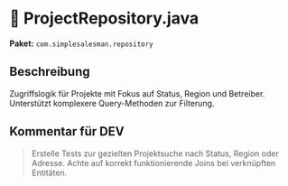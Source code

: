 # 📄 ProjectRepository.java

**Paket:** `com.simplesalesman.repository`

## Beschreibung
Zugriffslogik für Projekte mit Fokus auf Status, Region und Betreiber. Unterstützt komplexere Query-Methoden zur Filterung.

## Kommentar für DEV
> Erstelle Tests zur gezielten Projektsuche nach Status, Region oder Adresse. Achte auf korrekt funktionierende Joins bei verknüpften Entitäten.